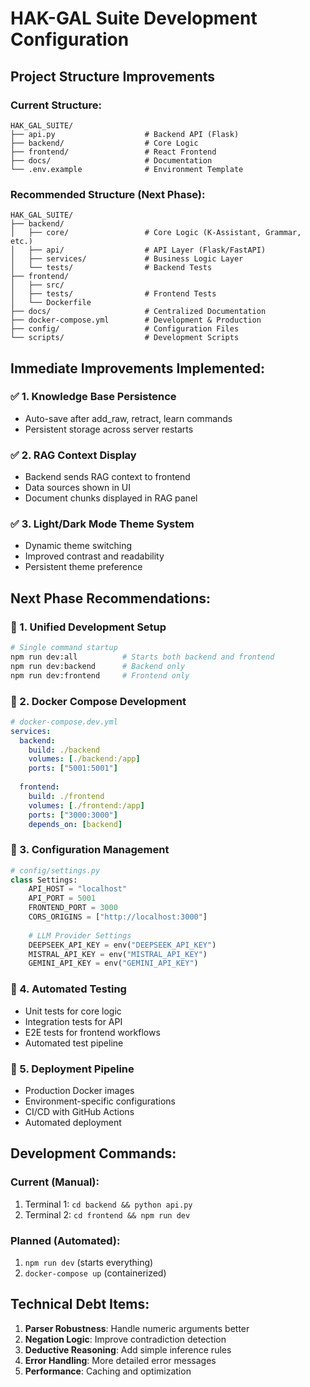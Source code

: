 # HAK-GAL Suite Development Configuration

## Project Structure Improvements

### Current Structure:
```
HAK_GAL_SUITE/
├── api.py                    # Backend API (Flask)
├── backend/                  # Core Logic
├── frontend/                 # React Frontend
├── docs/                     # Documentation
└── .env.example              # Environment Template
```

### Recommended Structure (Next Phase):
```
HAK_GAL_SUITE/
├── backend/
│   ├── core/                 # Core Logic (K-Assistant, Grammar, etc.)
│   ├── api/                  # API Layer (Flask/FastAPI)
│   ├── services/             # Business Logic Layer
│   └── tests/                # Backend Tests
├── frontend/
│   ├── src/
│   ├── tests/                # Frontend Tests
│   └── Dockerfile
├── docs/                     # Centralized Documentation
├── docker-compose.yml        # Development & Production
├── config/                   # Configuration Files
└── scripts/                  # Development Scripts
```

## Immediate Improvements Implemented:

### ✅ 1. Knowledge Base Persistence
- Auto-save after add_raw, retract, learn commands
- Persistent storage across server restarts

### ✅ 2. RAG Context Display  
- Backend sends RAG context to frontend
- Data sources shown in UI
- Document chunks displayed in RAG panel

### ✅ 3. Light/Dark Mode Theme System
- Dynamic theme switching
- Improved contrast and readability
- Persistent theme preference

## Next Phase Recommendations:

### 🔄 1. Unified Development Setup
```bash
# Single command startup
npm run dev:all          # Starts both backend and frontend
npm run dev:backend      # Backend only  
npm run dev:frontend     # Frontend only
```

### 🔄 2. Docker Compose Development
```yaml
# docker-compose.dev.yml
services:
  backend:
    build: ./backend
    volumes: [./backend:/app]
    ports: ["5001:5001"]
  
  frontend:
    build: ./frontend  
    volumes: [./frontend:/app]
    ports: ["3000:3000"]
    depends_on: [backend]
```

### 🔄 3. Configuration Management
```python
# config/settings.py
class Settings:
    API_HOST = "localhost"
    API_PORT = 5001
    FRONTEND_PORT = 3000
    CORS_ORIGINS = ["http://localhost:3000"]
    
    # LLM Provider Settings
    DEEPSEEK_API_KEY = env("DEEPSEEK_API_KEY")
    MISTRAL_API_KEY = env("MISTRAL_API_KEY")
    GEMINI_API_KEY = env("GEMINI_API_KEY")
```

### 🔄 4. Automated Testing
- Unit tests for core logic
- Integration tests for API
- E2E tests for frontend workflows
- Automated test pipeline

### 🔄 5. Deployment Pipeline
- Production Docker images
- Environment-specific configurations
- CI/CD with GitHub Actions
- Automated deployment

## Development Commands:

### Current (Manual):
1. Terminal 1: `cd backend && python api.py`
2. Terminal 2: `cd frontend && npm run dev`

### Planned (Automated):
1. `npm run dev` (starts everything)
2. `docker-compose up` (containerized)

## Technical Debt Items:

1. **Parser Robustness**: Handle numeric arguments better
2. **Negation Logic**: Improve contradiction detection  
3. **Deductive Reasoning**: Add simple inference rules
4. **Error Handling**: More detailed error messages
5. **Performance**: Caching and optimization
